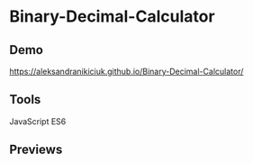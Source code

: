 # Binary-Decimal-Calculator

## Demo
https://aleksandranikiciuk.github.io/Binary-Decimal-Calculator/

## Tools
JavaScript ES6 

## Previews 

